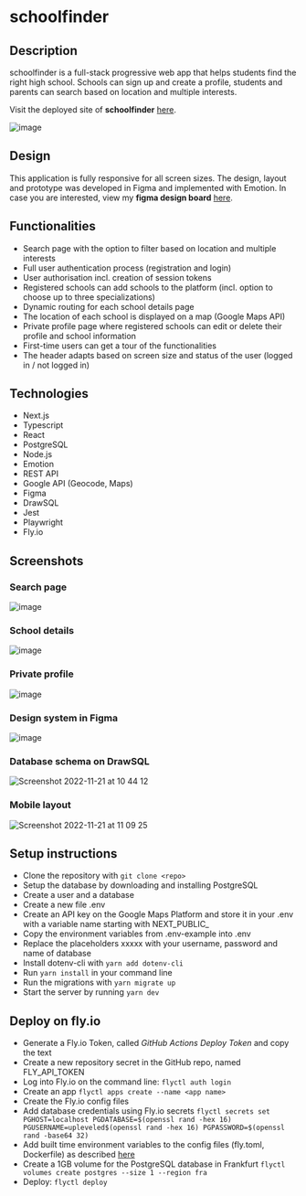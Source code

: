 # schoolfinder

## Description

schoolfinder is a full-stack progressive web app that helps students find the right high school. Schools can sign up and create a profile, students and parents can search based on location and multiple interests.

Visit the deployed site of **schoolfinder** [here](https://schoolfinder.fly.dev/).

![image](https://user-images.githubusercontent.com/109659918/203014655-9acd186f-e048-4c4e-85f7-e9590186d665.png)

## Design

This application is fully responsive for all screen sizes.
The design, layout and prototype was developed in Figma and implemented with Emotion.
In case you are interested, view my **figma design board** [here](https://www.figma.com/file/KKkyvPkQFprLiXeW85meAG/schoolfinder?node-id=0%3A1&t=ylX6z3YB8sZQU49p-1).

## Functionalities

- Search page with the option to filter based on location and multiple interests
- Full user authentication process (registration and login)
- User authorisation incl. creation of session tokens
- Registered schools can add schools to the platform (incl. option to choose up to three specializations)
- Dynamic routing for each school details page
- The location of each school is displayed on a map (Google Maps API)
- Private profile page where registered schools can edit or delete their profile and school information
- First-time users can get a tour of the functionalities
- The header adapts based on screen size and status of the user (logged in / not logged in)

## Technologies

- Next.js
- Typescript
- React
- PostgreSQL
- Node.js
- Emotion
- REST API
- Google API (Geocode, Maps)
- Figma
- DrawSQL
- Jest
- Playwright
- Fly.io

## Screenshots

### Search page
![image](https://user-images.githubusercontent.com/109659918/203014970-7897fc95-4c6c-4d6e-be52-a0d2c21b7af9.png)

### School details
![image](https://user-images.githubusercontent.com/109659918/203015517-fb9dc460-1118-4987-acd3-f139bc72952d.png)

### Private profile
![image](https://user-images.githubusercontent.com/109659918/203015317-82dab6bc-8c08-4a88-ae5a-ad55e12a2b8d.png)

### Design system in Figma
![image](https://user-images.githubusercontent.com/109659918/203016478-636ac265-8411-4cf7-9ff0-135a005517b5.png)

### Database schema on DrawSQL
![Screenshot 2022-11-21 at 10 44 12](https://user-images.githubusercontent.com/109659918/203018384-b25c9463-df9b-4f4d-8c1f-ddd042d6b073.png)

### Mobile layout
![Screenshot 2022-11-21 at 11 09 25](https://user-images.githubusercontent.com/109659918/203023857-742eeb34-9438-4f21-86cd-1ed62341a8f8.png)

## Setup instructions

- Clone the repository with `git clone <repo>`
- Setup the database by downloading and installing PostgreSQL
- Create a user and a database
- Create a new file .env
- Create an API key on the Google Maps Platform and store it in your .env with a variable name starting with NEXT_PUBLIC_
- Copy the environment variables from .env-example into .env
- Replace the placeholders xxxxx with your username, password and name of database
- Install dotenv-cli with `yarn add dotenv-cli`
- Run `yarn install` in your command line
- Run the migrations with `yarn migrate up`
- Start the server by running `yarn dev`

## Deploy on fly.io

- Generate a Fly.io Token, called _GitHub Actions Deploy Token_ and copy the text
- Create a new repository secret in the GitHub repo, named FLY_API_TOKEN
- Log into Fly.io on the command line: `flyctl auth login`
- Create an app `flyctl apps create --name <app name>`
- Create the Fly.io config files
- Add database credentials using Fly.io secrets
  `flyctl secrets set PGHOST=localhost PGDATABASE=$(openssl rand -hex 16) PGUSERNAME=upleveled$(openssl rand -hex 16) PGPASSWORD=$(openssl rand -base64 32)`
- Add built time environment variables to the config files (fly.toml, Dockerfile) as described [here](https://fly.io/docs/languages-and-frameworks/nextjs/#what-about-build-time-environment-variables)
- Create a 1GB volume for the PostgreSQL database in Frankfurt
  `flyctl volumes create postgres --size 1 --region fra`
- Deploy: `flyctl deploy`


